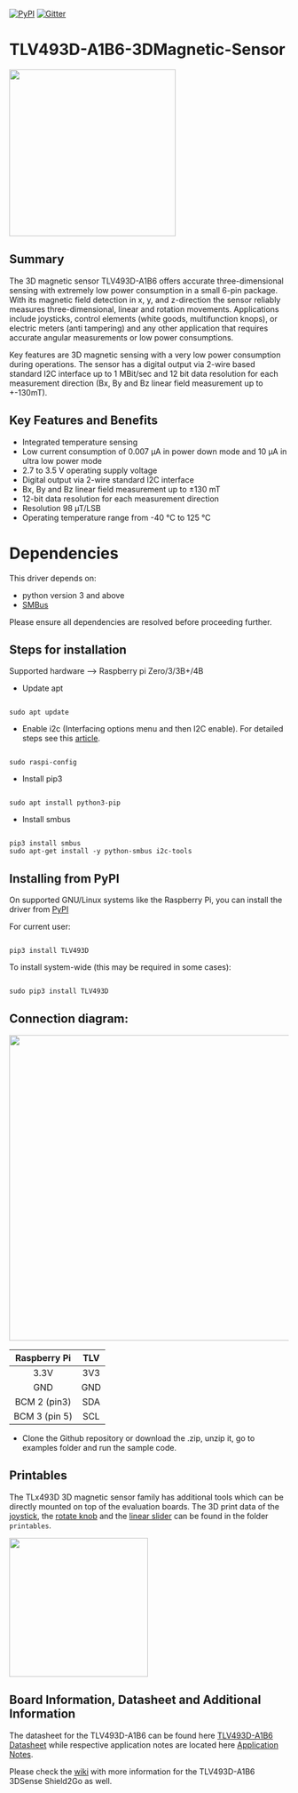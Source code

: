 [![PyPI](https://img.shields.io/pypi/v/TLV493D.svg)](https://pypi.org/project/TLV493D/)  [![Gitter](https://badges.gitter.im/MakerConerFor_TLV493D/community.svg)](https://gitter.im/MakerConerFor_TLV493D/community?utm_source=badge&utm_medium=badge&utm_campaign=pr-badge)

# TLV493D-A1B6-3DMagnetic-Sensor

<img src="https://github.com/Infineon/Assets/blob/master/Pictures/TLV493D-Sense-Shield2Go_Top_plain.jpg_2045671804.jpg?raw=true" width=300> 

## Summary
The 3D magnetic sensor TLV493D-A1B6 offers accurate three-dimensional sensing with extremely low power consumption in a small 6-pin package. With its magnetic field detection in x, y, and z-direction the sensor reliably measures three-dimensional, linear and rotation movements. Applications include joysticks, control elements (white goods, multifunction knops), or electric meters (anti tampering) and any other application that requires accurate angular measurements or low power consumptions.

Key features are 3D magnetic sensing with a very low power consumption during operations. The sensor has a digital output via 2-wire based standard I2C interface up to 1 MBit/sec and 12 bit data resolution for each measurement direction (Bx, By and Bz linear field measurement up to +-130mT).

## Key Features and Benefits
* Integrated temperature sensing
* Low current consumption of 0.007 µA in power down mode and 10 µA in ultra low power mode
* 2.7 to 3.5 V operating supply voltage
* Digital output via 2-wire standard I2C interface
* Bx, By and Bz linear field measurement up to ±130 mT
* 12-bit data resolution for each measurement direction
* Resolution 98 µT/LSB
* Operating temperature range from -40 °C to 125 °C

Dependencies
============

This driver depends on:

* python version 3 and above
* [SMBus](https://github.com/kplindegaard/smbus2)

Please ensure all dependencies are resolved before proceeding further.

Steps for installation
----------------------

Supported hardware --> Raspberry pi Zero/3/3B+/4B

* Update apt

```

sudo apt update

```


* Enable i2c (Interfacing options menu and then I2C enable). For detailed steps see this [article](https://www.raspberrypi-spy.co.uk/2014/11/enabling-the-i2c-interface-on-the-raspberry-pi/).

```

sudo raspi-config

```


* Install pip3

```

sudo apt install python3-pip

```


* Install smbus

```

pip3 install smbus
sudo apt-get install -y python-smbus i2c-tools

```

Installing from PyPI
--------------------

On supported GNU/Linux systems like the Raspberry Pi, you can install the driver from [PyPI](https://pypi.org/)

For current user:
```

pip3 install TLV493D

```

To install system-wide (this may be required in some cases):
```

sudo pip3 install TLV493D

```

Connection diagram:
-------------------
<img src="https://github.com/Infineon/Assets/blob/master/Pictures/RPi_Connection_TLV.PNG" width=550 >  

| Raspberry Pi | TLV |
| :---: |:---:|
| 3.3V | 3V3 |
| GND | GND |
| BCM 2 (pin3) | SDA |
| BCM 3 (pin 5) | SCL |





* Clone the Github repository or download the .zip, unzip it, go to examples folder and run the sample code.



## Printables
The TLx493D 3D magnetic sensor family has additional tools which can be directly mounted on top of the evaluation boards. The 3D print data of the [joystick](https://www.infineon.com/cms/en/product/promopages/sensors-2go/#Add-ons-3D-Magnetic-2GO), the [rotate knob](https://www.infineon.com/cms/en/product/promopages/sensors-2go/#Add-ons-3D-Magnetic-2GO) and the [linear slider](https://www.infineon.com/cms/en/product/promopages/sensors-2go/#Add-ons-3D-Magnetic-2GO) can be found in the folder `printables`.

<img src="https://www.infineon.com/export/sites/default/media/products/Sensors/joystick.jpg_708092179.jpg" width=250>

## Board Information, Datasheet and Additional Information

The datasheet for the TLV493D-A1B6 can be found here [TLV493D-A1B6 Datasheet](https://www.infineon.com/dgdl/Infineon-TLV493D-A1B6-DS-v01_00-EN.pdf?fileId=5546d462525dbac40152a6b85c760e80) while respective application notes are located here [Application Notes](https://www.infineon.com/dgdl/Infineon-TLV493D-A1B6_3DMagnetic-UM-v01_03-EN.pdf?fileId=5546d46261d5e6820161e75721903ddd).

Please check the [wiki](https://github.com/Infineon/TLV493D-A1B6-3DMagnetic-Sensor/wiki) with more information for the TLV493D-A1B6 3DSense Shield2Go as well.
